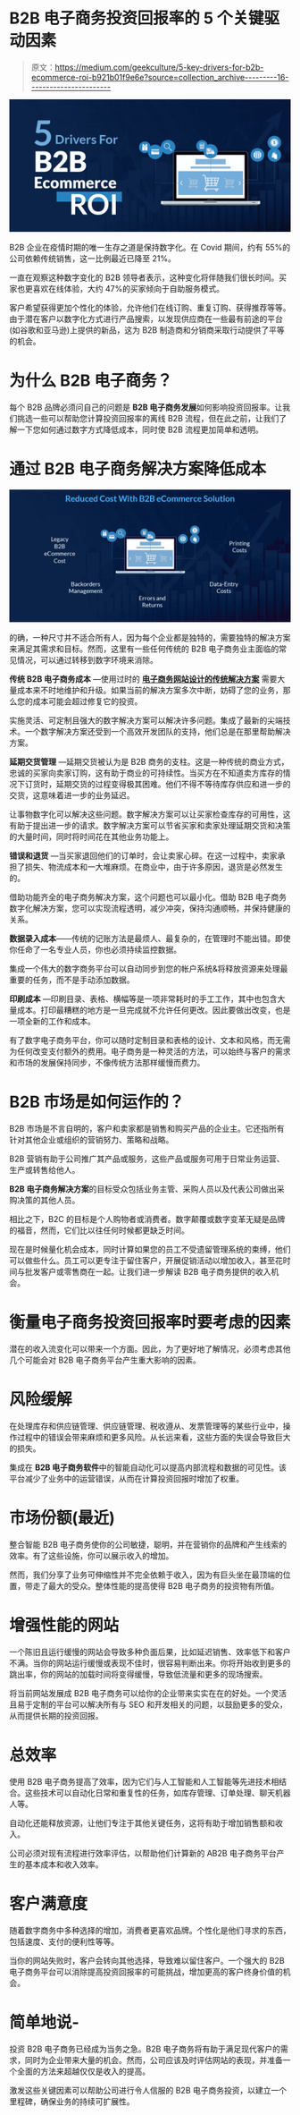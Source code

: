 # B2B 电子商务投资回报率的 5 个关键驱动因素

> 原文：<https://medium.com/geekculture/5-key-drivers-for-b2b-ecommerce-roi-b921b01f9e6e?source=collection_archive---------16----------------------->

![](img/8393c60390543aaad7e72096f6d55e5f.png)

B2B 企业在疫情时期的唯一生存之道是保持数字化。在 Covid 期间，约有 55%的公司依赖传统销售，这一比例最近已降至 21%。

一直在观察这种数字变化的 B2B 领导者表示，这种变化将伴随我们很长时间。买家也更喜欢在线体验，大约 47%的买家倾向于自助服务模式。

客户希望获得更加个性化的体验，允许他们在线订购、重复订购、获得推荐等等。由于潜在客户以数字化方式进行产品搜索，以发现供应商在一些最有前途的平台(如谷歌和亚马逊)上提供的新品，这为 B2B 制造商和分销商采取行动提供了平等的机会。

# 为什么 B2B 电子商务？

每个 B2B 品牌必须问自己的问题是 **B2B 电子商务发展**如何影响投资回报率。让我们挑选一些可以帮助您计算投资回报率的离线 B2B 流程，但在此之前，让我们了解一下您如何通过数字方式降低成本，同时使 B2B 流程更加简单和透明。

# 通过 B2B 电子商务解决方案降低成本

![](img/dcd3662c82748a492dcc2743508704aa.png)

的确，一种尺寸并不适合所有人，因为每个企业都是独特的，需要独特的解决方案来满足其需求和目标。然而，这里有一些任何传统的 B2B 电子商务业主面临的常见情况，可以通过转移到数字环境来消除。

**传统 B2B 电子商务成本** —使用过时的 [**电子商务网站设计的传统解决方案**](https://www.a3logics.com/ecommerce-website-design) 需要大量成本来不时地维护和升级。如果当前的解决方案多次中断，妨碍了您的业务，那么您的成本可能会超过修复它的投资。

实施灵活、可定制且强大的数字解决方案可以解决许多问题。集成了最新的尖端技术。一个数字解决方案还受到一个高效开发团队的支持，他们总是在那里帮助解决方案。

**延期交货管理** —延期交货被认为是 B2B 商务的支柱。这是一种传统的商业方式，忠诚的买家向卖家订购，这有助于商业的可持续性。当买方在不知道卖方库存的情况下订货时，延期交货的过程变得极其困难。他们不得不等待库存供应和进一步的交货，这意味着进一步的业务延迟。

让事物数字化可以解决这些问题。数字解决方案可以让买家检查库存的可用性，这有助于提出进一步的请求。数字解决方案可以节省买家和卖家处理延期交货和决策的大量时间，同时将时间花在其他业务功能上。

**错误和退货** —当买家退回他们的订单时，会让卖家心碎。在这一过程中，卖家承担了损失、物流成本和一大堆麻烦。在商业中，由于许多原因，退货是必然发生的。

借助功能齐全的电子商务解决方案，这个问题也可以最小化。借助 B2B 电子商务数字化解决方案，您可以实现流程透明，减少冲突，保持沟通顺畅，并保持健康的关系。

**数据录入成本**——传统的记账方法是最烦人、最复杂的，在管理时不能出错。即使你任命了一名专业人员，你也必须持续监控数据。

集成一个伟大的数字商务平台可以自动同步到您的帐户系统&将释放资源来处理最重要的任务，而不是手动添加数据。

**印刷成本** —印刷目录、表格、横幅等是一项非常耗时的手工工作，其中也包含大量成本。打印最糟糕的地方是一旦完成就不允许任何更改。因此要做出改变，也是一项全新的工作和成本。

有了数字电子商务平台，你可以随时定制目录和表格的设计、文本和风格，而无需为任何改变支付额外的费用。电子商务是一种灵活的方法，可以始终与客户的需求和市场的发展保持同步，不像传统方法那样缓慢而费力。

# B2B 市场是如何运作的？

B2B 市场是不言自明的，客户和卖家都是销售和购买产品的企业主。它还指所有针对其他企业或组织的营销努力、策略和战略。

B2B 营销有助于公司推广其产品或服务，这些产品或服务可用于日常业务运营、生产或转售给他人。

**B2B 电子商务解决方案**的目标受众包括业务主管、采购人员以及代表公司做出采购决策的其他人员。

相比之下，B2C 的目标是个人购物者或消费者。数字颠覆或数字变革无疑是品牌的福音，然而，它们比以往任何时候都更缺乏时间。

现在是时候量化机会成本，同时计算如果您的员工不受遗留管理系统的束缚，他们可以做些什么。员工可以更专注于留住客户，开展促销活动以增加收入，甚至花时间与批发客户或零售商在一起。让我们进一步解读 B2B 电子商务提供的收入机会。

# 衡量电子商务投资回报率时要考虑的因素

潜在的收入流变化可以带来一个方面。因此，为了更好地了解情况，必须考虑其他几个可能会对 B2B 电子商务平台产生重大影响的因素。

# 风险缓解

在处理库存和供应链管理、供应链管理、税收遵从、发票管理等的某些行业中，操作过程中的错误会带来麻烦和更多风险。从长远来看，这些方面的失误会导致巨大的损失。

集成在 **B2B 电子商务软件**中的智能自动化可以提高内部流程和数据的可见性。该平台减少了业务中的运营错误，从而在计算投资回报时增加了权重。

# 市场份额(最近)

整合智能 B2B 电子商务使你的公司敏捷，聪明，并在营销你的品牌和产生线索的效率。有了这些设施，你可以展示收入的增加。

然而，我们分享了业务可伸缩性并不完全依赖于收入，因为有巨头坐在最顶端的位置，带走了最大的受众。整体性能的提高使得 B2B 电子商务的投资物有所值。

# 增强性能的网站

一个陈旧且运行缓慢的网站会导致多种负面后果，比如延迟销售、效率低下和客户不满。当你的网站运行缓慢或表现不佳时，很容易判断出来。你将开始收到更多的跳出率，你的网站的加载时间将变得缓慢，导致低流量和更多的现场搜索。

将当前网站发展成 B2B 电子商务可以给你的企业带来实实在在的好处。一个灵活且易于定制的平台可以解决所有与 SEO 和开发相关的问题，以鼓励更多的受众，从而提供长期的投资回报。

# 总效率

使用 B2B 电子商务提高了效率，因为它们与人工智能和人工智能等先进技术相结合。这些技术可以自动化日常和重复性的任务，如库存管理、订单处理、聊天机器人等。

自动化还能释放资源，让他们专注于其他关键任务，这将有助于增加销售额和收入。

公司必须对现有流程进行效率评估，以帮助他们计算新的 AB2B 电子商务平台产生的基本成本和收入效率。

# 客户满意度

随着数字商务中多种选择的增加，消费者更喜欢品牌。个性化是他们寻求的东西，包括速度、支付的便利性等等。

当你的网站失败时，客户会转向其他选择，导致难以留住客户。一个强大的 B2B 电子商务平台可以消除提高投资回报率的可能挑战，增加更高的客户终身价值的机会。

# 简单地说-

投资 B2B 电子商务已经成为当务之急。B2B 电子商务将有助于满足现代客户的需求，同时为企业带来大量的机会。然而，公司应该及时评估网站的表现，并准备一个全面的方法来超越仅仅是收入的提高。

激发这些关键因素可以帮助公司进行令人信服的 B2B 电子商务投资，以建立一个里程碑，确保业务的持续可扩展性。